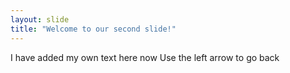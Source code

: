 ```yaml
---
layout: slide
title: "Welcome to our second slide!"
---
```

I have added my own text here now
Use the left arrow to go back
